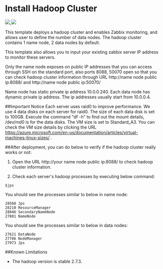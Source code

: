 # Install Hadoop Cluster

<a href="https://portal.azure.com/#create/Microsoft.Template/uri/https%3A%2F%2Fraw.githubusercontent.com%2FAzure%2Fazure-quickstart-templates%2Fmaster%2Fhadoop-cluster-ubuntu%2Fazuredeploy.json" target="_blank">
    <img src="http://azuredeploy.net/deploybutton.png"/>
</a>
<a href="
http://armviz.io/#/?load=https%3A%2F%2Fraw.githubusercontent.com%2FAzure%2Fazure-quickstart-templates%2Fmaster%2Fhadoop-cluster-ubuntu%2Fazuredeploy.json" target="_blank">
    <img src="http://armviz.io/visualizebutton.png"/>
</a>


This template deploys a hadoop cluster and enables Zabbix monitoring, and allows user to define the number of data nodes. The hadoop cluster contains 1 name node, 2 data nodes by default.

This template also allows you to input your existing zabbix server IP address to monitor these servers.

Only the name node exposes on public IP addresses that you can access through SSH on the standard port, also ports 8088, 50070 open so that you can check hadoop cluster information through URL http://name node public ip:8088/ and http://name node public ip:50070/

Name node has static private ip address 10.0.0.240. Each data node has dynamic private ip address. The ip addresses usually start from 10.0.0.4.


##Important Notice
Each server uses raid0 to improve performance. We use 4 data disks on each server for raid0. The size of each data disk is set to 100GB. Execute the command "df -h" to find out the mount details, /dev/md0 is for the data disks. The VM size is set to Standard_A3. You can check the VM size details by clicking the URL https://azure.microsoft.com/en-us/documentation/articles/virtual-machines-linux-sizes/ .



##After deployment, you can do below to verify if the hadoop cluster really works or not:

1. Open the URL http://your name node public ip:8088/ to check hadoop cluster information.


2. Check each server's hadoop processes by executing below command:
  ```
  $jps
  ```

  You should see the processes similar to below in name node:
  ```
  28568 Jps
  28210 ResourceManager
  28046 SecondaryNameNode
  27801 NameNode
  ```
  
  You should see the processes similar to below in data nodes:
  ```
  27621 DataNode
  27786 NodeManager
  27973 Jps
  ```



##Known Limitations
- The hadoop version is stable 2.7.3.

